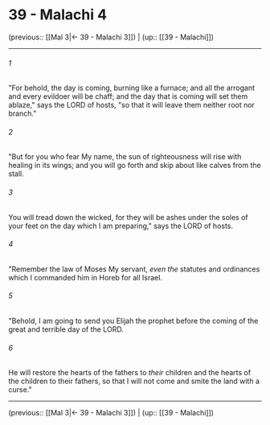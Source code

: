 # 39 - Malachi 4

(previous:: [[Mal 3|← 39 - Malachi 3]]) | (up:: [[39 - Malachi]])

***


###### 1 
"For behold, the day is coming, burning like a furnace; and all the arrogant and every evildoer will be chaff; and the day that is coming will set them ablaze," says the LORD of hosts, "so that it will leave them neither root nor branch." 

###### 2 
"But for you who fear My name, the sun of righteousness will rise with healing in its wings; and you will go forth and skip about like calves from the stall. 

###### 3 
You will tread down the wicked, for they will be ashes under the soles of your feet on the day which I am preparing," says the LORD of hosts. 

###### 4 
"Remember the law of Moses My servant, _even the_ statutes and ordinances which I commanded him in Horeb for all Israel. 

###### 5 
"Behold, I am going to send you Elijah the prophet before the coming of the great and terrible day of the LORD. 

###### 6 
He will restore the hearts of the fathers to _their_ children and the hearts of the children to their fathers, so that I will not come and smite the land with a curse."

***

(previous:: [[Mal 3|← 39 - Malachi 3]]) | (up:: [[39 - Malachi]])

